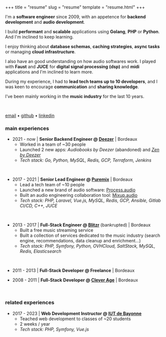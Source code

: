 +++
title = "resume"
slug = "resume"
template = "resume.html"
+++

<section>

I'm a **software engineer** since 2009, with an appetence for **backend development** and **audio development**.

I build **performant** and **scalable** applications using **Golang**, **PHP** or **Python**. And I'm inclined to keep learning.

I enjoy thinking about **database schemas**, **caching strategies**, **async tasks** or managing **cloud infrastructure**.

I also have an good understanding on how audio softwares work. I played with **Faust** and **JUCE** for **digital signal processing (dsp)** and **midi** applications and I'm inclined to learn more.

During my experience, I had to **lead tech teams up to 10 developers**, and I was keen to encourage **communication** and **sharing knowledge**.

I've been mainly working in the **music industry** for the last 10 years.

<br/>

[email](mailto:xgodart@gmail.com) &#x2022; [github](https://github.com/xaviergodart) &#x2022; [linkedin](https://www.linkedin.com/in/xaviergodart/)

</section>

<section>

### main experiences

  - 2021 - now | **Senior Backend Engineer @ [Deezer](https://www.deezer.com)** | Bordeaux
    - Worked in a team of ~30 people
    - Launched 2 new apps: *Audiobooks by Deezer* (abandoned) and *[Zen by Deezer](https://zen-deezer.com/)*
    - *Tech stack: Go, Python, MySQL, Redis, GCP, Terraform, Jenkins*

<br/>

  - 2017 - 2021 | **Senior Lead Engineer @ [Puremix](https://puremix.net/)** | Bordeaux
    - Lead a tech team of ~10 people
    - Launched a new brand of audio software: [Process.audio](https://process.audio/)
    - Built an audio engineering collaboration tool: [Mixup.audio](https://mixup.audio)
    - *Tech stack: PHP, Laravel, Vue.js, MySQL, Redis, GCP, Ansible, Gitlab CI/CD, C++, JUCE*

<br/>

  - 2013 - 2017 | **Full-Stack Engineer @ [Blitzr](https://www.bpifrance.fr/nos-actualites/la-plateforme-blitzr-plus-que-du-streaming-musical)** (bankrupted) | Bordeaux
    - Built a free music streaming service
    - Built a collection of services dedicated to the music industry (search engine, recommendations, data cleanup and enrichment...)
    - *Tech stack: PHP, Symfony, Python, OVHCloud, SaltStack, MySQL, Redis, Elasticsearch*

<br/>

  - 2011 - 2013 | **Full-Stack Developer @ Freelance** | Bordeaux

  - 2008 - 2011 | **Full-Stack Developer @ [Clever Age](https://www.clever-age.com/)** | Bordeaux

<br/>

### related experiences

  - 2017 - 2023 | **Web Development Instructor @ [IUT de Bayonne](https://www.iutbayonne.univ-pau.fr/but/informatique)**
    - Teached web development to classes of ~20 students
    - 2 weeks / year
    - *Tech stack: PHP, Symfony, Vue.js*

</section>